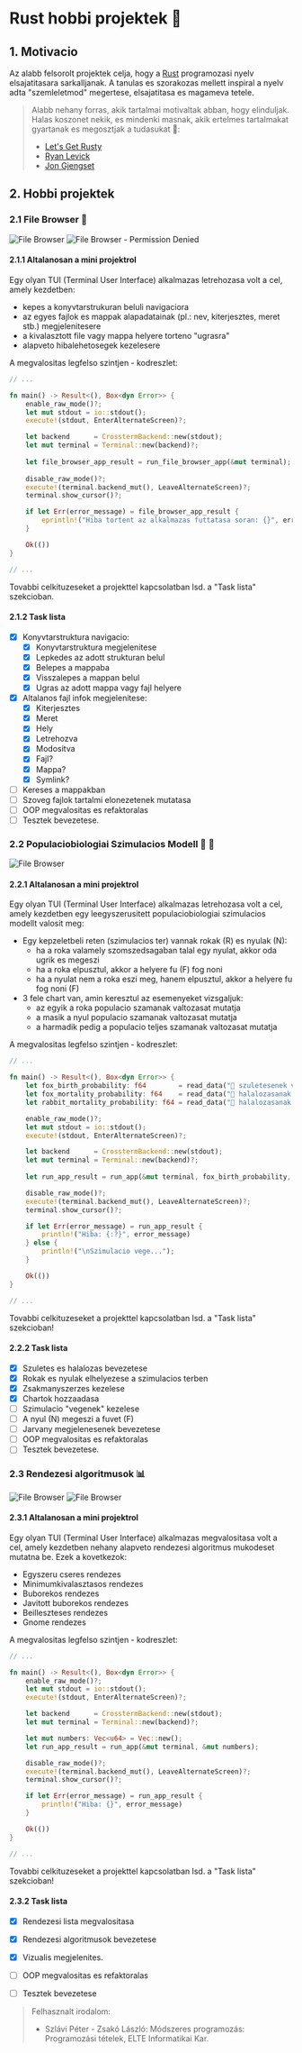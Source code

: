 # Rust hobbi projektek 🦀

## 1. Motivacio

Az alabb felsorolt projektek celja, hogy a [Rust](https://www.rust-lang.org) programozasi nyelv elsajatitasara sarkalljanak. A tanulas es szorakozas mellett inspiral a nyelv adta "szemleletmod" megertese, elsajatitasa es magameva tetele.

> Alabb nehany forras, akik tartalmai motivaltak abban, hogy elinduljak. Halas koszonet nekik, es mindenki masnak, akik ertelmes tartalmakat gyartanak es megosztjak a tudasukat 🎉:
> - [Let's Get Rusty](https://www.youtube.com/c/LetsGetRusty)
> - [Ryan Levick](https://www.youtube.com/c/RyanLevicksVideos/featured)
> - [Jon Gjengset](https://www.youtube.com/c/JonGjengset/featured)

## 2. Hobbi projektek

### 2.1 File Browser 📂

![File Browser](images/file_browser.png)
![File Browser - Permission Denied](images/file_browser_error.png)

#### 2.1.1 Altalanosan a mini projektrol

Egy olyan TUI (Terminal User Interface) alkalmazas letrehozasa volt a cel, amely kezdetben:
- kepes a konyvtarstrukuran beluli navigaciora
- az egyes fajlok es mappak alapadatainak (pl.: nev, kiterjesztes, meret stb.) megjelenitesere
- a kivalasztott file vagy mappa helyere torteno "ugrasra"
- alapveto hibalehetosegek kezelesere

A megvalositas legfelso szintjen - kodreszlet:

```rust
// ...

fn main() -> Result<(), Box<dyn Error>> {
    enable_raw_mode()?;
    let mut stdout = io::stdout(); 
    execute!(stdout, EnterAlternateScreen)?;

    let backend      = CrosstermBackend::new(stdout);
    let mut terminal = Terminal::new(backend)?;
 
    let file_browser_app_result = run_file_browser_app(&mut terminal);
    
    disable_raw_mode()?;
    execute!(terminal.backend_mut(), LeaveAlternateScreen)?;
    terminal.show_cursor()?;

    if let Err(error_message) = file_browser_app_result {
        eprintln!("Hiba tortent az alkalmazas futtatasa soran: {}", error_message)        
    }

    Ok(())
}

// ...
```

Tovabbi celkituzeseket a projekttel kapcsolatban lsd. a "Task lista" szekcioban.

#### 2.1.2 Task lista

- [x] Konyvtarstruktura navigacio:
  - [x] Konyvtarstruktura megjelenitese 
  - [x] Lepkedes az adott strukturan belul
  - [x] Belepes a mappaba
  - [x] Visszalepes a mappan belul
  - [x] Ugras az adott mappa vagy fajl helyere
- [x] Altalanos fajl infok megjelenitese:
  - [x] Kiterjesztes
  - [x] Meret
  - [x] Hely
  - [x] Letrehozva
  - [x] Modositva
  - [x] Fajl?
  - [x] Mappa?
  - [x] Symlink?
- [ ] Kereses a mappakban
- [ ] Szoveg fajlok tartalmi elonezetenek mutatasa
- [ ] OOP megvalositas es refaktoralas
- [ ] Tesztek bevezetese.

### 2.2 Populaciobiologiai Szimulacios Modell 🦊 🐰

![File Browser](images/populacio.png)

#### 2.2.1 Altalanosan a mini projektrol

Egy olyan TUI (Terminal User Interface) alkalmazas letrehozasa volt a cel, amely kezdetben egy leegyszerusitett populaciobiologiai szimulacios modellt valosit meg:
- Egy kepzeletbeli reten (szimulacios ter) vannak rokak (R) es nyulak (N):
  - ha a roka valamely szomszedsagaban talal egy nyulat, akkor oda ugrik es megeszi
  - ha a roka elpusztul, akkor a helyere fu (F) fog noni
  - ha a nyulat nem a roka eszi meg, hanem elpusztul, akkor a helyere fu fog noni (F)
- 3 fele chart van, amin keresztul az esemenyeket vizsgaljuk:
  - az egyik a roka populacio szamanak valtozasat mutatja
  - a masik a nyul populacio szamanak valtozasat mutatja
  - a harmadik pedig a populacio teljes szamanak valtozasat mutatja
  
A megvalositas legfelso szintjen - kodreszlet:
```rust
// ...

fn main() -> Result<(), Box<dyn Error>> {
    let fox_birth_probability: f64        = read_data("🦊 szuletesenek valoszinusege (0.0..1.0):", "Hiba tortent a beolvasas soran!");
    let fox_mortality_probability: f64    = read_data("🦊 halalozasanak valoszinusege (0.0..1.0):", "Hiba tortent a beolvasas soran!");
    let rabbit_mortality_probability: f64 = read_data("🐰 halalozasanak valoszinusege (0.0..1.0):", "Hiba tortent a beolvasas soran!");

    enable_raw_mode()?;
    let mut stdout = io::stdout();
    execute!(stdout, EnterAlternateScreen)?;

    let backend      = CrosstermBackend::new(stdout);
    let mut terminal = Terminal::new(backend)?;
    
    let run_app_result = run_app(&mut terminal, fox_birth_probability, fox_mortality_probability, rabbit_mortality_probability);

    disable_raw_mode()?;
    execute!(terminal.backend_mut(), LeaveAlternateScreen)?;
    terminal.show_cursor()?;

    if let Err(error_message) = run_app_result {
        println!("Hiba: {:?}", error_message)
    } else {
        println!("\nSzimulacio vege...");
    }

    Ok(())
}

// ...
```

Tovabbi celkituzeseket a projekttel kapcsolatban lsd. a "Task lista" szekcioban!

#### 2.2.2 Task lista

- [x] Szuletes es halalozas bevezetese
- [x] Rokak es nyulak elhelyezese a szimulacios terben
- [x] Zsakmanyszerzes kezelese
- [x] Chartok hozzaadasa
- [ ] Szimulacio "vegenek" kezelese
- [ ] A nyul (N) megeszi a fuvet (F)
- [ ] Jarvany megjelenesenek bevezetese
- [ ] OOP megvalositas es refaktoralas
- [ ] Tesztek bevezetese.

### 2.3 Rendezesi algoritmusok 📊

![File Browser](images/rendalg_lista.png)
![File Browser](images/rendalg.png)

#### 2.3.1 Altalanosan a mini projektrol

Egy olyan TUI (Terminal User Interface) alkalmazas megvalositasa volt a cel, amely kezdetben nehany alapveto rendezesi algoritmus mukodeset mutatna be. Ezek a kovetkezok:
- Egyszeru cseres rendezes
- Minimumkivalasztasos rendezes
- Buborekos rendezes
- Javitott buborekos rendezes
- Beilleszteses rendezes
- Gnome rendezes

A megvalositas legfelso szintjen - kodreszlet:

```rust
// ...

fn main() -> Result<(), Box<dyn Error>> {
    enable_raw_mode()?;
    let mut stdout = io::stdout();
    execute!(stdout, EnterAlternateScreen)?;

    let backend      = CrosstermBackend::new(stdout);
    let mut terminal = Terminal::new(backend)?;

    let mut numbers: Vec<u64> = Vec::new();
    let run_app_result = run_app(&mut terminal, &mut numbers);

    disable_raw_mode()?;
    execute!(terminal.backend_mut(), LeaveAlternateScreen)?;
    terminal.show_cursor()?;

    if let Err(error_message) = run_app_result {
        println!("Hiba: {}", error_message)
    }

    Ok(())
}

// ...
```

Tovabbi celkituzeseket a projekttel kapcsolatban lsd. a "Task lista" szekcioban!

#### 2.3.2 Task lista

- [x] Rendezesi lista megvalositasa
- [x] Rendezesi algoritmusok bevezetese
- [x] Vizualis megjelenites.
- [ ] OOP megvalositas es refaktoralas
- [ ] Tesztek bevezetese



> Felhasznalt irodalom:
> - Szlávi Péter - Zsakó László: Módszeres programozás: Programozási tételek, ELTE Informatikai Kar.

